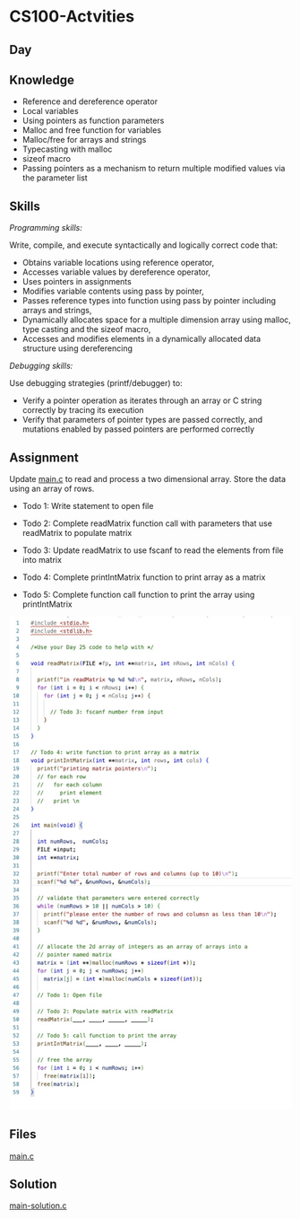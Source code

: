 # CS100-Actvities


## Day

## Knowledge

* Reference and dereference operator
* Local variables
* Using pointers as function parameters
* Malloc and free function for variables
* Malloc/free for arrays and strings
* Typecasting with malloc
* sizeof macro
* Passing pointers as a mechanism to return multiple modified values via the parameter list


## Skills


_Programming skills:_

Write, compile, and execute syntactically and logically correct code that:

* Obtains variable locations using reference operator,
* Accesses variable values by dereference operator,
* Uses pointers in assignments
* Modifies variable contents using pass by pointer,
* Passes reference types into function using pass by pointer including arrays and strings,
* Dynamically allocates space for a multiple dimension array using malloc, type casting and the sizeof macro,
* Accesses and modifies elements in a dynamically allocated data structure using dereferencing

_Debugging skills:_

Use debugging strategies (printf/debugger) to:

* Verify a pointer operation as iterates through an array or C string correctly by tracing its execution
* Verify that parameters of pointer types are passed correctly, and mutations enabled by passed pointers are performed correctly


## Assignment
Update [main.c](main.c) to read and process a two dimensional array.  Store the data using an array of rows.

- Todo 1: Write statement to open file

- Todo 2: Complete readMatrix function call with parameters that use readMatrix to populate matrix 

- Todo 3: Update readMatrix to use fscanf to read the elements from file into matrix 

- Todo 4: Complete  printIntMatrix function to print array as a matrix

- Todo 5: Complete function call function to print the array using printIntMatrix


![Source code listing](main.jpg)


## Files

[main.c](main.c)

## Solution

[main-solution.c](main-solution.c)